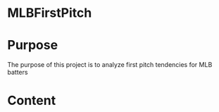 # MLBFirstPitch
# Purpose
The purpose of this project is to analyze first pitch tendencies for MLB batters
# Content
